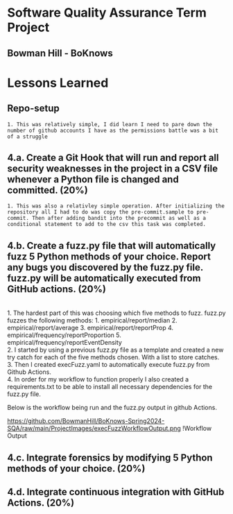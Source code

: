 # Software Quality Assurance Term Project
## Bowman Hill - BoKnows

# Lessons Learned

## Repo-setup
    1. This was relatively simple, I did learn I need to pare down the number of github accounts I have as the permissions battle was a bit of a struggle

## 4.a. Create a Git Hook that will run and report all security weaknesses in the project in a CSV file whenever a Python file is changed and committed. (20%)
    1. This was also a relativley simple operation. After initializing the repository all I had to do was copy the pre-commit.sample to pre-commit. Then after adding bandit into the precommit as well as a conditional statement to add to the csv this task was completed.

## 4.b. Create a fuzz.py file that will automatically fuzz 5 Python methods of your choice. Report any bugs you discovered by the fuzz.py file. fuzz.py will be automatically executed from GitHub actions. (20%)
<br>
    1. The hardest part of this was choosing which five methods to fuzz. 
    fuzz.py fuzzes the following methods: 
        1. empirical/report/median
        2. empirical/report/average
        3. empirical/report/reportProp
        4. empirical/frequency/reportProportion
        5. empirical/frequency/reportEventDensity
<br>
    2. I started by using a previous fuzz.py file as a template and created a new try catch for each of the five methods chosen. With a list to store catches.
<br>
    3. Then I created execFuzz.yaml to automatically execute fuzz.py from Github Actions. 
<br>
    4. In order for my workflow to function properly I also created a requirements.txt to be able to install all necessary dependencies for the fuzz.py file.

Below is the workflow being run and the fuzz.py output in github Actions.

https://github.com/BowmanHill/BoKnows-Spring2024-SQA/raw/main/ProjectImages/execFuzzWorkflowOutput.png
!Workflow Output


## 4.c. Integrate forensics by modifying 5 Python methods of your choice. (20%)

## 4.d. Integrate continuous integration with GitHub Actions. (20%)
